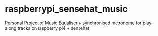 # raspberrypi_sensehat_music

Personal Project of Music Equaliser + synchronised metronome for play-along tracks on raspberry pi4 + sensehat
